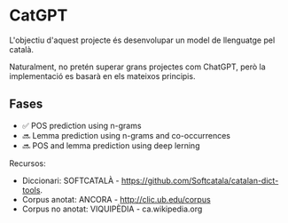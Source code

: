 # CatGPT
L'objectiu d'aquest projecte és desenvolupar un model de llenguatge pel català.

Naturalment, no pretén superar grans projectes com ChatGPT, però la implementació es basarà en els mateixos principis.

## Fases
- ✅ POS prediction using n-grams
- 🔜 Lemma prediction using n-grams and co-occurrences
- 🔜 POS and lemma prediction using deep lerning

Recursos: 
- Diccionari: SOFTCATALÀ - https://github.com/Softcatala/catalan-dict-tools.
- Corpus anotat: ANCORA - http://clic.ub.edu/corpus
- Corpus no anotat: VIQUIPÈDIA - ca.wikipedia.org
